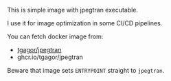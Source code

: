 This is simple image with jpegtran executable.

I use it for image optimization in some CI/CD pipelines.

You can fetch docker image from:
* [tgagor/jpegtran](https://hub.docker.com/repository/docker/tgagor/jpegtran)
* ghcr.io/tgagor/jpegtran

Beware that image sets `ENTRYPOINT` straight to `jpegtran`.
